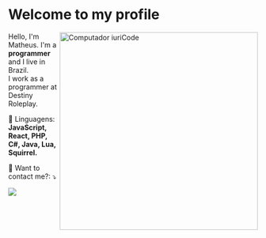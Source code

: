 # Welcome to my profile
<img src="https://raw.githubusercontent.com/MicaelliMedeiros/micaellimedeiros/master/image/computer-illustration.png" min-width="400px" max-width="400px" width="400px" align="right" alt="Computador iuriCode">

<p align="left"> 
  Hello, I'm Matheus. I'm a <strong>programmer</strong> and I live in Brazil.<br>
  I work as a programmer at Destiny Roleplay.
</p>

<p align="left">
  🦄 Linguagens: <strong>JavaScript, React, PHP, C#, Java, Lua, Squirrel.</strong>
</p>

<p align="left">
  💌 Want to contact me?: ⤵️
</p>

<p align="left">
  <a href="https://www.instagram.com/lbrmatheus/" alt="Instagram">
  <img src="https://img.shields.io/badge/-Instagram-DF0174?style=flat-square&labelColor=DF0174&logo=instagram&logoColor=white&link=https://www.instagram.com/lbrmatheus/"/></a>
</p>
